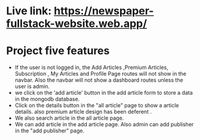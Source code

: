 # Live link: https://newspaper-fullstack-website.web.app/

# Project five features
- If the user is not logged in, the Add Articles ,Premium Articles, Subscription , My Articles and Profile Page routes will not show in the navbar. Also the navbar will not show a dashboard routes unless the user is admin.
- we click on the 'add article' button in the add article form to store a data in the mongodb database.
- Click on the details button in the "all article" page  to show a article details. also premium article design has been deferent .
- We also search article in the all article page.
- We can add article in the add article page. Also admin can add publisher in the "add publisher" page.

 